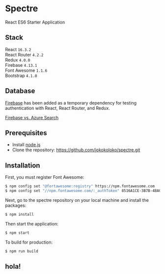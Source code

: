 # Spectre

React ES6 Starter Application

## Stack

React `16.3.2`</br >
React Router `4.2.2`</br >
Redux `4.0.0`</br >
Firebase `4.13.1`</br >
Font Awesome `1.1.6`</br >
Bootstrap `4.1.0`

## Database

[Firebase](https://firebase.google.com/) has been added as a temporary dependency for testing authentication with React, React Router, and Redux.

[Firebase vs. Azure Search](http://db-engines.com/en/system/Firebase+Realtime+Database%3BMicrosoft+Azure+Search)

## Prerequisites

*   Install [node.js](http://nodejs.org/)
*   Clone the repository: https://github.com/jokokoloko/spectre.git

## Installation

First, you must register Font Awesome:

```sh
$ npm config set "@fortawesome:registry" https://npm.fontawesome.com
$ npm config set "//npm.fontawesome.com/:_authToken" 8516A1CE-3B7B-48A0-BF42-4CA83CD66816
```

Next, go to the spectre repository on your local machine and install the packages:

```sh
$ npm install
```

Then start the application:

```sh
$ npm start
```

To build for production:

```sh
$ npm run build
```

## hola!
